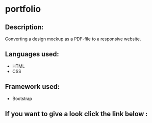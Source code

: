 # portfolio

## Description:
Converting a design mockup as a PDF-file to a responsive website.


## Languages used:
- HTML
- CSS  
## Framework used: 
- Bootstrap 
## If you want to give a look click the link below :
